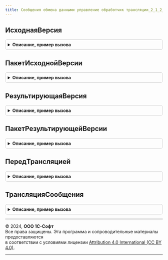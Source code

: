 ```yaml
---
title: Сообщения обмена данными управление обработчик трансляции_2_1_2_1
---
```



## ИсходнаяВерсия
<details style="margin: 1em 0; padding: 0.5em; border: 1px solid #ccc; border-radius: 6px;">

<summary style="font-weight: bold; cursor: pointer;">Описание, пример вызова</summary>

```bsl

// Номер версии, для трансляции с которой предназначен обработчик.
//
// Возвращаемое значение:
//   Строка - исходная версия интерфейса сообщений.
//
Функция ИсходнаяВерсия() Экспорт
```

Пример вызова
```bsl
Результат = СообщенияОбменаДаннымиУправлениеОбработчикТрансляции_2_1_2_1.ИсходнаяВерсия() 
```
</details>

## ПакетИсходнойВерсии
<details style="margin: 1em 0; padding: 0.5em; border: 1px solid #ccc; border-radius: 6px;">

<summary style="font-weight: bold; cursor: pointer;">Описание, пример вызова</summary>

```bsl

// Пространство имен версии, для трансляции с которой предназначен обработчик.
//
// Возвращаемое значение:
//   Строка - пространство имен.
//
Функция ПакетИсходнойВерсии() Экспорт
```

Пример вызова
```bsl
Результат = СообщенияОбменаДаннымиУправлениеОбработчикТрансляции_2_1_2_1.ПакетИсходнойВерсии() 
```
</details>

## РезультирующаяВерсия
<details style="margin: 1em 0; padding: 0.5em; border: 1px solid #ccc; border-radius: 6px;">

<summary style="font-weight: bold; cursor: pointer;">Описание, пример вызова</summary>

```bsl

// Номер версии, для трансляции в которую предназначен обработчик.
//
// Возвращаемое значение:
//   Строка - результирующая версия интерфейса сообщений.
//
Функция РезультирующаяВерсия() Экспорт
```

Пример вызова
```bsl
Результат = СообщенияОбменаДаннымиУправлениеОбработчикТрансляции_2_1_2_1.РезультирующаяВерсия() 
```
</details>

## ПакетРезультирующейВерсии
<details style="margin: 1em 0; padding: 0.5em; border: 1px solid #ccc; border-radius: 6px;">

<summary style="font-weight: bold; cursor: pointer;">Описание, пример вызова</summary>

```bsl

// Пространство имен версии, для трансляции в которую предназначен обработчик.
//
// Возвращаемое значение:
//   Строка - пространство имен.
//
Функция ПакетРезультирующейВерсии() Экспорт
```

Пример вызова
```bsl
Результат = СообщенияОбменаДаннымиУправлениеОбработчикТрансляции_2_1_2_1.ПакетРезультирующейВерсии() 
```
</details>

## ПередТрансляцией
<details style="margin: 1em 0; padding: 0.5em; border: 1px solid #ccc; border-radius: 6px;">

<summary style="font-weight: bold; cursor: pointer;">Описание, пример вызова</summary>

```bsl

// Обработчик проверки выполнения стандартной обработки трансляции.
//
// Параметры:
//   ИсходноеСообщение    - ОбъектXDTO - транслируемое сообщение.
//   СтандартнаяОбработка - Булево - для отмены выполнения стандартной обработки трансляции
//                          этому параметру внутри данной процедуры необходимо установить значение Ложь.
//                          При этом вместо выполнения стандартной обработки трансляции будет вызвана функция.
//                          ТрансляцияСообщения() обработчика трансляции.
//
Процедура ПередТрансляцией(Знач ИсходноеСообщение, СтандартнаяОбработка) Экспорт
```

Пример вызова
```bsl
СообщенияОбменаДаннымиУправлениеОбработчикТрансляции_2_1_2_1.ПередТрансляцией(ИсходноеСообщение, СтандартнаяОбработка) 
```
</details>

## ТрансляцияСообщения
<details style="margin: 1em 0; padding: 0.5em; border: 1px solid #ccc; border-radius: 6px;">

<summary style="font-weight: bold; cursor: pointer;">Описание, пример вызова</summary>

```bsl

// Обработчик выполнения произвольной трансляции сообщения. Вызывается только в том случае,
// если при выполнении процедуры ПередТрансляцией значению параметра СтандартнаяОбработка
// было установлено значение Ложь.
//
// Параметры:
//   ИсходноеСообщение - ОбъектXDTO - транслируемое сообщение.
//
// Возвращаемое значение:
//   ОбъектXDTO - результат произвольной трансляции сообщения.
//
Функция ТрансляцияСообщения(Знач ИсходноеСообщение) Экспорт
```

Пример вызова
```bsl
Результат = СообщенияОбменаДаннымиУправлениеОбработчикТрансляции_2_1_2_1.ТрансляцияСообщения(ИсходноеСообщение) 
```
</details>

---

© 2024, **ООО 1С-Софт**  
Все права защищены. Эта программа и сопроводительные материалы предоставляются  
в соответствии с условиями лицензии [Attribution 4.0 International (CC BY 4.0)](https://creativecommons.org/licenses/by/4.0/legalcode).

---
